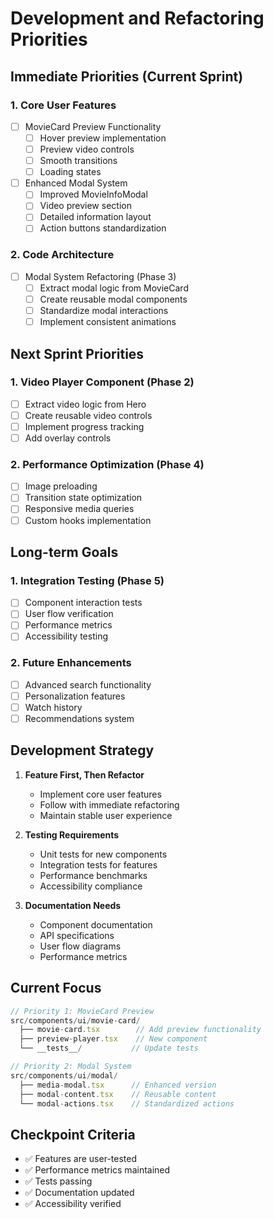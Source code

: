 # Development and Refactoring Priorities

## Immediate Priorities (Current Sprint)

### 1. Core User Features
- [ ] MovieCard Preview Functionality
  - [ ] Hover preview implementation
  - [ ] Preview video controls
  - [ ] Smooth transitions
  - [ ] Loading states

- [ ] Enhanced Modal System
  - [ ] Improved MovieInfoModal
  - [ ] Video preview section
  - [ ] Detailed information layout
  - [ ] Action buttons standardization

### 2. Code Architecture
- [ ] Modal System Refactoring (Phase 3)
  - [ ] Extract modal logic from MovieCard
  - [ ] Create reusable modal components
  - [ ] Standardize modal interactions
  - [ ] Implement consistent animations

## Next Sprint Priorities

### 1. Video Player Component (Phase 2)
- [ ] Extract video logic from Hero
- [ ] Create reusable video controls
- [ ] Implement progress tracking
- [ ] Add overlay controls

### 2. Performance Optimization (Phase 4)
- [ ] Image preloading
- [ ] Transition state optimization
- [ ] Responsive media queries
- [ ] Custom hooks implementation

## Long-term Goals

### 1. Integration Testing (Phase 5)
- [ ] Component interaction tests
- [ ] User flow verification
- [ ] Performance metrics
- [ ] Accessibility testing

### 2. Future Enhancements
- [ ] Advanced search functionality
- [ ] Personalization features
- [ ] Watch history
- [ ] Recommendations system

## Development Strategy

1. **Feature First, Then Refactor**
   - Implement core user features
   - Follow with immediate refactoring
   - Maintain stable user experience

2. **Testing Requirements**
   - Unit tests for new components
   - Integration tests for features
   - Performance benchmarks
   - Accessibility compliance

3. **Documentation Needs**
   - Component documentation
   - API specifications
   - User flow diagrams
   - Performance metrics

## Current Focus
```typescript
// Priority 1: MovieCard Preview
src/components/ui/movie-card/
  ├── movie-card.tsx        // Add preview functionality
  ├── preview-player.tsx    // New component
  └── __tests__/           // Update tests

// Priority 2: Modal System
src/components/ui/modal/
  ├── media-modal.tsx      // Enhanced version
  ├── modal-content.tsx    // Reusable content
  └── modal-actions.tsx    // Standardized actions
```

## Checkpoint Criteria
- ✅ Features are user-tested
- ✅ Performance metrics maintained
- ✅ Tests passing
- ✅ Documentation updated
- ✅ Accessibility verified
